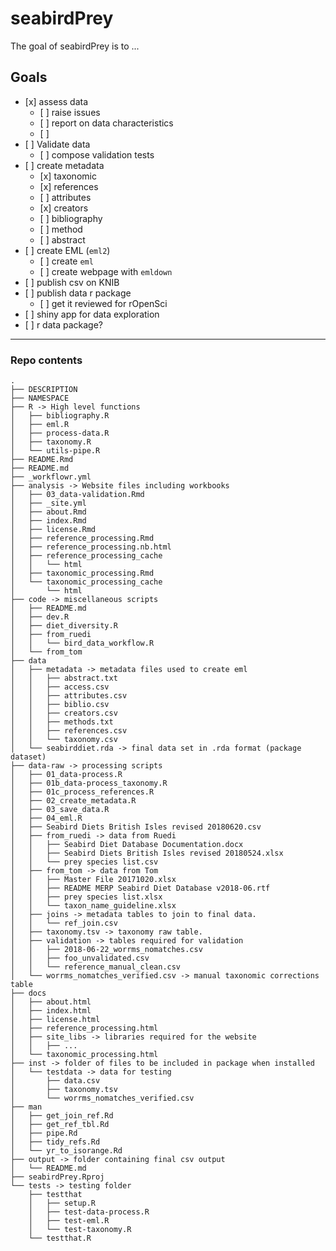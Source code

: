 
<!-- README.md is generated from README.Rmd. Please edit that file -->
seabirdPrey
===========

The goal of seabirdPrey is to ...

Goals
-----

-   \[x\] assess data
    -   \[ \] raise issues
    -   \[ \] report on data characteristics
    -   \[ \]
-   \[ \] Validate data
    -   \[ \] compose validation tests
-   \[ \] create metadata
    -   \[x\] taxonomic
    -   \[x\] references
    -   \[ \] attributes
    -   \[x\] creators
    -   \[ \] bibliography
    -   \[ \] method
    -   \[ \] abstract
-   \[ \] create EML (`eml2`)
    -   \[ \] create `eml`
    -   \[ \] create webpage with `emldown`
-   \[ \] publish csv on KNIB
-   \[ \] publish data r package
    -   \[ \] get it reviewed for rOpenSci
-   \[ \] shiny app for data exploration
-   \[ \] r data package?

------------------------------------------------------------------------

### Repo contents

    .
    ├── DESCRIPTION
    ├── NAMESPACE
    ├── R -> High level functions
    │   ├── bibliography.R
    │   ├── eml.R
    │   ├── process-data.R
    │   ├── taxonomy.R
    │   └── utils-pipe.R
    ├── README.Rmd
    ├── README.md
    ├── _workflowr.yml
    ├── analysis -> Website files including workbooks
    │   ├── 03_data-validation.Rmd
    │   ├── _site.yml
    │   ├── about.Rmd
    │   ├── index.Rmd
    │   ├── license.Rmd
    │   ├── reference_processing.Rmd
    │   ├── reference_processing.nb.html
    │   ├── reference_processing_cache
    │   │   └── html
    │   ├── taxonomic_processing.Rmd
    │   └── taxonomic_processing_cache
    │       └── html
    ├── code -> miscellaneous scripts
    │   ├── README.md
    │   ├── dev.R
    │   ├── diet_diversity.R
    │   ├── from_ruedi
    │   │   └── bird_data_workflow.R
    │   └── from_tom
    ├── data
    │   ├── metadata -> metadata files used to create eml
    │   │   ├── abstract.txt
    │   │   ├── access.csv
    │   │   ├── attributes.csv
    │   │   ├── biblio.csv
    │   │   ├── creators.csv
    │   │   ├── methods.txt
    │   │   ├── references.csv
    │   │   └── taxonomy.csv
    │   └── seabirddiet.rda -> final data set in .rda format (package dataset)
    ├── data-raw -> processing scripts
    │   ├── 01_data-process.R
    │   ├── 01b_data-process_taxonomy.R
    │   ├── 01c_process_references.R
    │   ├── 02_create_metadata.R
    │   ├── 03_save_data.R
    │   ├── 04_eml.R
    │   ├── Seabird Diets British Isles revised 20180620.csv
    │   ├── from_ruedi -> data from Ruedi
    │   │   ├── Seabird Diet Database Documentation.docx
    │   │   ├── Seabird Diets British Isles revised 20180524.xlsx
    │   │   └── prey species list.csv
    │   ├── from_tom -> data from Tom
    │   │   ├── Master File 20171020.xlsx
    │   │   ├── README MERP Seabird Diet Database v2018-06.rtf
    │   │   ├── prey species list.xlsx
    │   │   └── taxon_name_guideline.xlsx
    │   ├── joins -> metadata tables to join to final data.
    │   │   └── ref_join.csv
    │   ├── taxonomy.tsv -> taxonomy raw table.
    │   ├── validation -> tables required for validation
    │   │   ├── 2018-06-22_worrms_nomatches.csv
    │   │   ├── foo_unvalidated.csv
    │   │   └── reference_manual_clean.csv
    │   └── worrms_nomatches_verified.csv -> manual taxonomic corrections table
    ├── docs
    │   ├── about.html
    │   ├── index.html
    │   ├── license.html
    │   ├── reference_processing.html
    │   ├── site_libs -> libraries required for the website
    │   │   ├── ...
    │   └── taxonomic_processing.html
    ├── inst -> folder of files to be included in package when installed
    │   └── testdata -> data for testing
    │       ├── data.csv
    │       ├── taxonomy.tsv
    │       └── worrms_nomatches_verified.csv
    ├── man
    │   ├── get_join_ref.Rd
    │   ├── get_ref_tbl.Rd
    │   ├── pipe.Rd
    │   ├── tidy_refs.Rd
    │   └── yr_to_isorange.Rd
    ├── output -> folder containing final csv output
    │   └── README.md
    ├── seabirdPrey.Rproj
    └── tests -> testing folder
        ├── testthat
        │   ├── setup.R
        │   ├── test-data-process.R
        │   ├── test-eml.R
        │   └── test-taxonomy.R
        └── testthat.R
